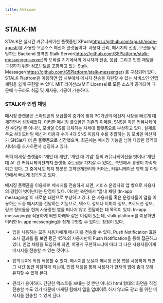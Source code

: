 ```yaml
---
title: Welcome
---
```


## STALK-IM

STALK은 실시간 커뮤니케이션 플랫품인 XPush(https://github.com/xpush/node-xpush)를 사용한 오픈소스 메신저 플랫폼이다. 사용자 관리, 메시지의 전송, 보관을 담당하는 Backend 영역인 Stalk Server(https://github.com/S5Platform/stalk-messenger-server)와 모바일 기기에서의 메시지의 전송, 응답, 그리고 인앱 채팅을 구성하기 위한 컴포넌트를 포함하고 있는 Stalk Messager(https://github.com/S5Platform/stalk-messenger) 로 구성되어 있다. STALK Platfrom을 이용하면 앱 내부에서 메시지 전송을 지원할 수 있는 서비스인 인앱 채팅을 쉽게 구현할 수 있다. MIT 라이선스(MIT License)로 모든 소스가 공개되어 때문에 누구라도 취급 및 재사용, 가공이 가능하다.



### STALK과 인앱 채팅

메시징 플랫폼은 스마트폰의 보급률이 증가에 맞춰 PC기반의 메신저 시장을 빠르게 대체하면서 성장해왔다. 이러한 메시징 플랫폼은 기존의 이메일, SNS을 이은 커뮤니케이션 수단일 뿐 아니라, 모바일 OS를 대체하는 차세대 플랫폼으로 부상하고 있다. 
실제로 주요 4대 모바일 메신저 이용자 수가 4대 SNS 이용자 수를 추월하는 등 모바일 메신저가 SNS보다 더 큰 플랫폼으로 성장했으며, 최근에는 메시징 기능을 넘어 다양한 영역의 서비스를 추가하면서 성장하고 있다.
	
특히 메세징 플랫폼이 ‘개인 대 개인’, ‘개인 대 기업’ 등의 커뮤니케이션을 벗어나 ‘개인 대 AI’ 간 커뮤니케이션까지 플랫폼 주도권을 가져갈 수 있다는 측면에서 경쟁이 가속화 되고 있다. 그 중에서도 특히 챗봇은 고객관계관리와 커머스, 커뮤니케이션 영역 등 다방면에서 빠르게 접목되고 있다.

메시징 플랫폼을 이용하여 메시지를 전송하게 되면, 서비스 운영자의 앱 밖으로 사용자의 경험이 벗어난다는 단점이 있다. 이러한 측면에서 ‘앱 내 채팅 (In-app messaging)’이 새로운 대안으로 부상하고 있다. 은 사용자들 혹은 운영자들이 앱을 이용하는 도중 메시지를 전달하는 기능으로, 텍스트 정보나 이미지 정보, 프로모션 정보, 링크 정보들을 현재 사용중인 앱을 떠나지 않고 전달하는 데 목적이 있다. In-app messaging을 적용하게 되면 아래와 같은 이점이 있는데, stalk platform를 이용하면 이러한 In-app messenging을 쉽게 구현할 수 있다는 장점이 있다.

- 앱을 사용하는 모든 사용자에게 메시지를 전송할 수 있다. Push Notification 효율 조사 결과를 를 보면 평균 45%의 사용자만이 Push Notification을 통해 접근하고 있다. 인앱 채팅을 도입하게 되면, 어떻게 구현하느냐에 따라 더 나은 사용자들이게 메시지를 전송할 수 있는 것이다. 

- 앱의 UX에 직접 적용할 수 있다. 메시지를 보낼때 메시징 전용 앱을 사용하게 되면 그 시간 동안 이탈하게 되는데, 인앱 채팅을 통해 사용자가 현재의 앱에 좀더 오래 유지할 수 있게 된다. 

- 관리가 용이하다. 간단한 텍스트를 보내는 것 뿐만 아니라 html 형태의 화면을 직접 전송할 수도 있기 때문에 마케팅 팀에서 앱을 업데이트 하지 않고도 광고 를 위한 메세지를 전송할 수 있게 된다.